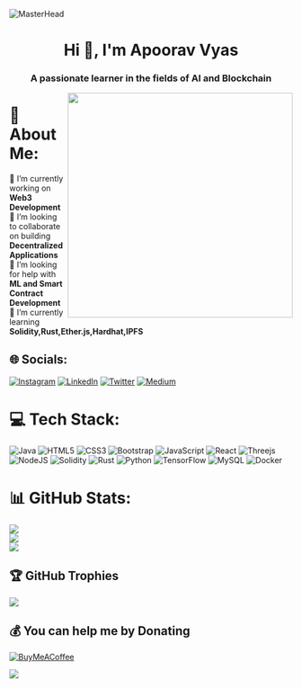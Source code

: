 ![MasterHead](https://www.saratechnologies.com/images/blockchain-game-banner.jpg)
<h1 align="center">Hi 👋, I'm Apoorav Vyas</h1>
<h3 align="center">A passionate learner in the fields of AI and Blockchain</h3>
<img align="right" alt="" width="400" src=”https://i0.wp.com/bitcoinke.io/wp-content/uploads/2022/01/Web-3.0-GIF-2.gif?resize=640%2C360&ssl=1”>

# 💫 About Me:
🔭 I’m currently working on <b>Web3 Development</b><br>👯 I’m looking to collaborate on building <b>Decentralized Applications</b><br>🤝 I’m looking for help with <b>ML and Smart Contract Development</b><br>🌱 I’m currently learning <b>Solidity,Rust,Ether.js,Hardhat,IPFS</b><br>


## 🌐 Socials:
[![Instagram](https://img.shields.io/badge/Instagram-%23E4405F.svg?logo=Instagram&logoColor=white)](https://instagram.com/apoorav_vyas)
[![LinkedIn](https://img.shields.io/badge/LinkedIn-%230077B5.svg?logo=linkedin&logoColor=white)](https://linkedin.com/in/apooravvyas/)
[![Twitter](https://img.shields.io/badge/Twitter-%231DA1F2.svg?logo=Twitter&logoColor=white)](https://twitter.com/apoorav_vyas)
[![Medium](https://img.shields.io/badge/Medium-12100E?logo=medium&logoColor=white)](https://medium.com/@apoorav_vyas)
 
# 💻 Tech Stack:
![Java](https://img.shields.io/badge/java-%23ED8B00.svg?style=flat&logo=java&logoColor=white)
![HTML5](https://img.shields.io/badge/html5-%23E34F26.svg?style=flat&logo=html5&logoColor=white)
![CSS3](https://img.shields.io/badge/css3-%231572B6.svg?style=flat&logo=css3&logoColor=white)
![Bootstrap](https://img.shields.io/badge/bootstrap-%23563D7C.svg?style=flat&logo=bootstrap&logoColor=white) 
![JavaScript](https://img.shields.io/badge/javascript-%23323330.svg?style=flat&logo=javascript&logoColor=%23F7DF1E)
![React](https://img.shields.io/badge/react-%2320232a.svg?style=flat&logo=react&logoColor=%2361DAFB) 
![Threejs](https://img.shields.io/badge/threejs-black?style=flat&logo=three.js&logoColor=white)
![NodeJS](https://img.shields.io/badge/node.js-6DA55F?style=flat&logo=node.js&logoColor=white) 
![Solidity](https://img.shields.io/badge/Solidity-%23363636.svg?style=flat&logo=solidity&logoColor=white)
![Rust](https://img.shields.io/badge/rust-%23000000.svg?style=flat&logo=rust&logoColor=white)
![Python](https://img.shields.io/badge/python-3670A0?style=flat&logo=python&logoColor=ffdd54) 
![TensorFlow](https://img.shields.io/badge/TensorFlow-%23FF6F00.svg?style=flat&logo=TensorFlow&logoColor=white) 
![MySQL](https://img.shields.io/badge/mysql-%2300f.svg?style=flat&logo=mysql&logoColor=white) 
![Docker](https://img.shields.io/badge/docker-%230db7ed.svg?style=flat&logo=docker&logoColor=white) 


# 📊 GitHub Stats:
![](https://github-readme-stats.vercel.app/api?username=apooravvyas&theme=react&hide_border=false&include_all_commits=false&count_private=false)<br/>
![](https://github-readme-streak-stats.herokuapp.com/?user=apooravvyas&theme=react&hide_border=false)<br/>
![](https://github-readme-stats.vercel.app/api/top-langs/?username=apooravvyas&theme=react&hide_border=false&include_all_commits=false&count_private=false&layout=compact)

## 🏆 GitHub Trophies
![](https://github-profile-trophy.vercel.app/?username=apooravvyas&theme=tokyonight&no-frame=false&no-bg=true&margin-w=1)

  ## 💰 You can help me by Donating
  [![BuyMeACoffee](https://img.shields.io/badge/Buy%20Me%20a%20Coffee-ffdd00?style=for-the-badge&logo=buy-me-a-coffee&logoColor=black)](https://buymeacoffee.com/apoorav) 
  
[![](https://visitcount.itsvg.in/api?id=apooravvyas&icon=0&color=0)](https://visitcount.itsvg.in)

  
<!-- Proudly created with GPRM ( https://gprm.itsvg.in ) -->
